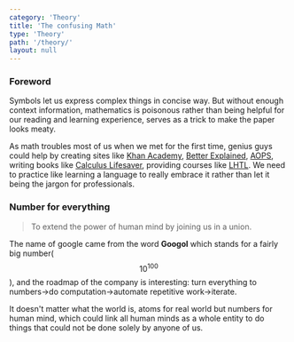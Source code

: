 ```yaml
---
category: 'Theory'
title: 'The confusing Math'
type: 'Theory'
path: '/theory/'
layout: null
---
```



### Foreword

Symbols let us express complex things in concise way. But without enough context information, mathematics is poisonous rather than being helpful for our reading and learning experience, serves as a trick to make the paper looks meaty.

As math troubles most of us when we met for the first time, genius guys could help by creating sites like [Khan Academy](https://www.khanacademy.org/), [Better Explained](https://betterexplained.com/), [AOPS](https://artofproblemsolving.com/), writing books like [Calculus Lifesaver](http://www.openculture.com/2011/11/calculus_lifesaver_a_free_online_course.html), providing courses like [LHTL](https://www.coursera.org/learn/learning-how-to-learn). We need to practice like learning a language to really embrace it rather than let it being the jargon for professionals.

### Number for everything
> To extend the power of human mind by joining us in a union.

The name of google came from the word __Googol__ which stands for a fairly big number($$10^{100}$$), and the roadmap of the company is interesting: turn everything to numbers->do computation->automate repetitive work->iterate.

It doesn't matter what the world is, atoms for real world but numbers for human mind, which could link all human minds as a whole entity to do things that could not be done solely by anyone of us.
